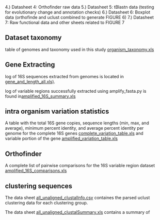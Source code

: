 


4.) Datasheet 4: Orthofinder raw data
5.) Datasheet 5: tBlastn data (testing for evolutionary change and annotation checks)
6.) Datasheet 6: Boxplot data (orthofinde and uclust combined to generate FIGURE 6)
7.) Datasheet 7: Raw functional data and other sheets related to FIGURE 7


## Dataset taxonomy

table of genomes and taxonomy used in this study [organism_taxonomy.xls](https://github.com/Joseph7e/Marker-genes-as-predictors-of-shared-genomic-function/blob/master/Data/organism_taxonomy.xls)


## Gene Extracting

log of 16S sequences extracted from genomes is located in [gene_and_length_all.xls)](https://github.com/Joseph7e/Marker-genes-as-predictors-of-shared-genomic-function/blob/master/Data/gene_and_length_all.xls).



log of variable regions successfully extracted using amplify_fasta.py is found in[amplified_16S_summary.xls](https://github.com/Joseph7e/Marker-genes-as-predictors-of-shared-genomic-function/blob/master/Data/amplified_16S_summary.xls)


## intra organism variation statistics

A table with  the total 16S gene copies, sequence lengths (min, max, and average), minimum percent identity, and average percent identity per genome for the complete 16S genes [complete_variation_table.xls](https://github.com/Joseph7e/Marker-genes-as-predictors-of-shared-genomic-function/blob/master/Data/complete_variation_table.xls)  and variable portion of the gene [amplified_variation_table.xls](https://github.com/Joseph7e/Marker-genes-as-predictors-of-shared-genomic-function/blob/master/Data/amplified_variation_table.xls) 


## Orthofinder

A complete list of pairwise comparisons for the 16S variable region dataset [amplified_16S_comparisons.xls](https://github.com/Joseph7e/Marker-genes-as-predictors-of-shared-genomic-function/blob/master/Data/amplified_16S_comparisons.xls)



## clustering sequences

The data sheet [all_unaligned_clustalInfo.csv](https://github.com/Joseph7e/Marker-genes-as-predictors-of-shared-genomic-function/blob/master/Data/all_unaligned_clustalInfo.csv) containes the parsed uclust clustering data for each clustering group.

The data sheet [all_unaligned_clustalSummary.xls](https://github.com/Joseph7e/Marker-genes-as-predictors-of-shared-genomic-function/blob/master/Data/all_unaligned_clustalSummary.xls) contains a summary of 
